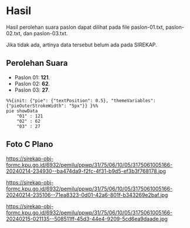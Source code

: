 # Hasil

Hasil perolehan suara paslon dapat dilihat pada file paslon-01.txt, paslon-02.txt, dan paslon-03.txt.

Jika tidak ada, artinya data tersebut belum ada pada SIREKAP.

## Perolehan Suara

 * Paslon 01: **121**.
 * Paslon 02: **62**.
 * Paslon 03: **27**.

```mermaid
%%{init: {"pie": {"textPosition": 0.5}, "themeVariables": {"pieOuterStrokeWidth": "5px"}} }%%
pie showData
    "01" : 121
    "02" : 62
    "03" : 27
```
## Foto C Plano

https://sirekap-obj-formc.kpu.go.id/6932/pemilu/ppwp/31/75/06/10/05/3175061005166-20240214-234930--ba474da9-f2fc-4f31-b9d5-ef3b3f768178.jpg

https://sirekap-obj-formc.kpu.go.id/6932/pemilu/ppwp/31/75/06/10/05/3175061005166-20240214-235106--71ea8323-0d01-42a6-801f-b343269e2baf.jpg

https://sirekap-obj-formc.kpu.go.id/6932/pemilu/ppwp/31/75/06/10/05/3175061005166-20240215-021135--508511ff-45d3-44e4-9209-5cd6ea9daade.jpg
